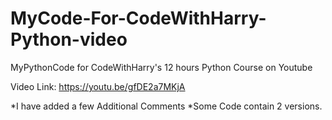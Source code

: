 # MyCode-For-CodeWithHarry-Python-video
MyPythonCode for CodeWithHarry's 12 hours Python Course on Youtube

Video Link: https://youtu.be/gfDE2a7MKjA

*I have added a few Additional Comments 
*Some Code contain 2 versions.
